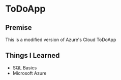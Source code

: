 # ToDoApp

## Premise

This is a modified version of Azure's Cloud ToDoApp

## Things I Learned

- SQL Basics
- Microsoft Azure
